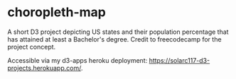 # choropleth-map

A short D3 project depicting US states and their population percentage that has attained at least a Bachelor's degree. Credit to freecodecamp for the project concept.

Accessible via my d3-apps heroku deployment: https://solarc117-d3-projects.herokuapp.com/.
